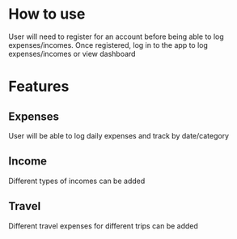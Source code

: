 # How to use
User will need to register for an account before being able to log expenses/incomes. 
Once registered, log in to the app to log expenses/incomes or view dashboard 


# Features
## Expenses
User will be able to log daily expenses and track by date/category 


## Income
Different types of incomes can be added 


## Travel 
Different travel expenses for different trips can be added 
